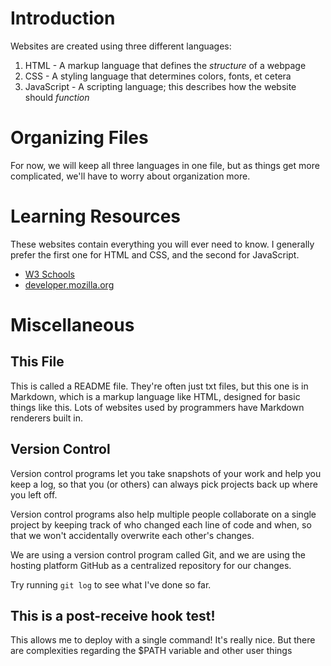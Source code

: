 # Introduction
Websites are created using three different languages:
1. HTML - A markup language that defines the *structure* of a webpage
2. CSS - A styling language that determines colors, fonts, et cetera
3. JavaScript - A scripting language; this describes how the website should *function*
# Organizing Files
For now, we will keep all three languages in one file, but as things
get more complicated, we'll have to worry about organization more.
# Learning Resources
These websites contain everything you will ever need to know. I generally
prefer the first one for HTML and CSS, and the second for JavaScript.
* [W3 Schools](https://www.w3schools.com/tags/default.asp)
* [developer.mozilla.org](https://developer.mozilla.org/en-US/docs/Web/)
# Miscellaneous
## This File
This is called a README file. They're often just txt files, but this 
one is in Markdown, which is a markup language like HTML, designed for
basic things like this. Lots of websites used by programmers have 
Markdown renderers built in.
## Version Control
Version control programs let you take snapshots of your work and help 
you keep a log, so that you (or others) can always pick projects back 
up where you left off.

Version control programs also help multiple people collaborate on a 
single project by keeping track of who changed each line of code and
when, so that we won't accidentally overwrite each other's changes.

We are using a version control program called Git, and we are using 
the hosting platform GitHub as a centralized repository for our changes.

Try running `git log` to see what I've done so far.
## This is a post-receive hook test!
This allows me to deploy with a single command! It's really nice.
But there are complexities regarding the $PATH variable and other user things
